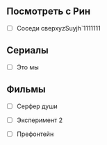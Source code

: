 
## Посмотреть с Рин
- [ ] Соседи сверхуzSuyjh`1111111
## Сериалы
- [ ] Это мы


## Фильмы
- [ ] Серфер души
- [ ] Эксперимент 2
- [ ] Префонтейн

